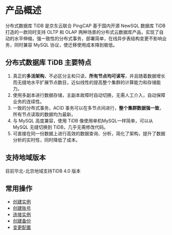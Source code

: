 # 产品概述
分布式数据库 TiDB 是京东云联合 PingCAP 基于国内开源 NewSQL 数据库 TiDB 打造的一款同时支持 OLTP 和 OLAP 两种场景的分布式云数据库产品，实现了自动的水平伸缩，强一致性的分布式事务，部署简单，在线异步表结构变更不影响业务，同时兼容 MySQL 协议，使迁移使用成本降到极低。

## 分布式数据库 TiDB 主要特点 
1. 真正的**多活架构**，不必区分主和只读，**所有节点均可读写**，并且随着数据增长而无缝地水平扩展节点数目，近似线性的提高整个集群的计算能力和存储能力。
2. 使用多副本进行数据存储，主副本故障时自动切换，无需人工介入，自动保障业务的连续性。
3. 一致的分布式事务，ACID 事务可以在多节点间进行，**整个集群数据强一致**，所有节点读取的数据均为最新。
4. 与 MySQL 高度兼容，使用 TiDB 像使用单机MySQL一样简单，可以从 MySQL 无缝切换到 TiDB，几乎无需修改代码。
5. 可直接在同一份数据上进行高效的数据查询、分析，简化了架构，提升了数据分析的实时性，同时降低了成本。

## 支持地域版本
目前华北-北京地域支持TiDB 4.0 版本


## 常用操作
- [创建实例](../Operation-Guide/Instance/Create-Instance.md)
- [创建账号](../Operation-Guide/Account/Create-Account.md)
- [连接实例](../Operation-Guide/Instance/Connect-Instance.md)
- [创建备份](../Operation-Guide/Backup/Create-Backup.md)
- [变更配置](../Operation-Guide/Instance/Modify-Instance-Spec.md)
 
